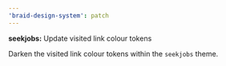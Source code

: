 ```yaml
---
'braid-design-system': patch
---
```


**seekjobs:** Update visited link colour tokens

Darken the visited link colour tokens within the `seekjobs` theme.
